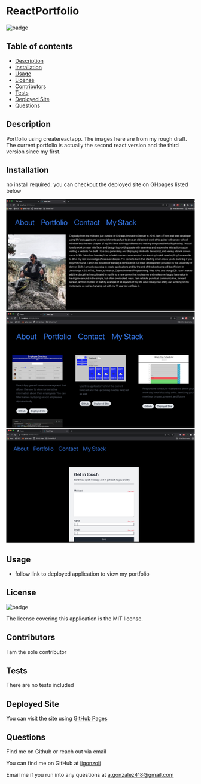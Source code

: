 # ReactPortfolio

  ![badge](https://img.shields.io/badge/license-MIT-blue)

  ## Table of contents
  - [Description](#description)
  - [Installation](#installation)
  - [Usage](#usage)
  - [License](#license)
  - [Contributors](#contributors)
  - [Tests](#tests)
  - [Deployed Site](#deployed-site)
  - [Questions](#questions)

  ## Description
  Portfolio using createreactapp. The images here are from my rough draft. The current portfolio is actually the second react version and the third version since my first. 

  ## Installation
  no install required. you can checkout the deployed site on GHpages listed below

  <img src="./public/rp.jpg">
  <img src="./public/rp2.jpg">
  <img src="./public/rp3.jpg">
  
   
  

  ## Usage
  * follow link to deployed application to view my portfolio

  ## License
  ![badge](https://img.shields.io/badge/license-MIT-blue)

  The license covering this application is the MIT license.

  ## Contributors
  I am the sole contributor

  ## Tests
  There are no tests included

  ## Deployed Site
  You can visit the site using <a href="https://iigonzoii.github.io/react-portfolio/">GitHub Pages</a>

  ## Questions
  Find me on Github or reach out via email

  You can find me on GitHub at [iigonzoii](https://github.com/iigonzoii)

  Email me if you run into any questions at a.gonzalez418@gmail.com
 